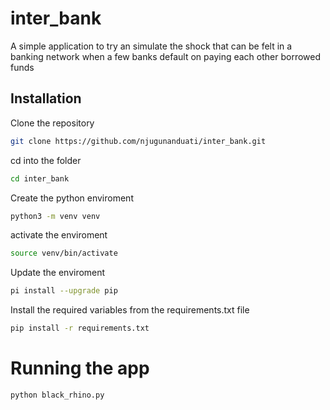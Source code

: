 # inter_bank

A simple application to try an simulate the shock that can be felt in a banking network when a few banks default on paying each other borrowed funds 

## Installation
Clone the repository
```bash
git clone https://github.com/njugunanduati/inter_bank.git
```

cd into the folder
```bash
cd inter_bank
```

Create the python enviroment 
```bash
python3 -m venv venv
```

activate the enviroment
 ```bash
source venv/bin/activate
```
Update the enviroment
```bash
pi install --upgrade pip
```
Install the required variables from the requirements.txt file 

```bash
pip install -r requirements.txt
```

# Running the app

```bash
python black_rhino.py
```



